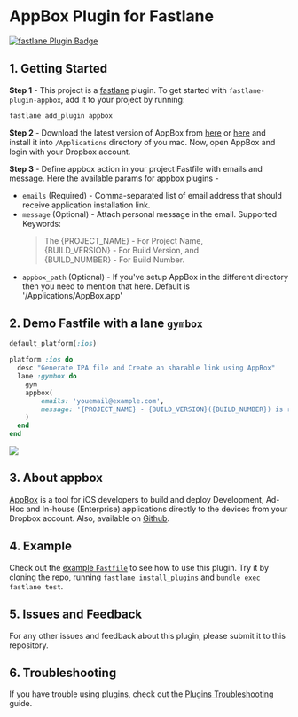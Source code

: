 # AppBox Plugin for Fastlane

[![fastlane Plugin Badge](https://rawcdn.githack.com/fastlane/fastlane/master/fastlane/assets/plugin-badge.svg)](https://rubygems.org/gems/fastlane-plugin-appbox)

## 1. Getting Started

**Step 1** - This project is a [fastlane](https://github.com/fastlane/fastlane) plugin. To get started with `fastlane-plugin-appbox`, add it to your project by running:

```bash
fastlane add_plugin appbox
```

**Step 2** - Download the latest version of AppBox from [here](https://github.com/vineetchoudhary/AppBox-iOSAppsWirelessInstallation/releases) or [here](https://getappbox.com/download) and install it into `/Applications` directory of you mac. Now, open AppBox and login with your Dropbox account.

**Step 3** - Define appbox action in your project Fastfile with emails and message. Here the available params for appbox plugins - 

- `emails` (Required) - Comma-separated list of email address that should receive application installation link.
- `message` (Optional) - Attach personal message in the email. Supported Keywords:  
    >The {PROJECT_NAME} - For Project Name,    
    >{BUILD_VERSION} - For Build Version, and   
    >{BUILD_NUMBER} - For Build Number.
- `appbox_path` (Optional) - If you've setup AppBox in the different directory then you need to mention that here. Default is '/Applications/AppBox.app'


## 2. Demo Fastfile with a lane `gymbox`

```rb
default_platform(:ios)

platform :ios do
  desc "Generate IPA file and Create an sharable link using AppBox"
  lane :gymbox do
    gym
    appbox(
        emails: 'youemail@example.com',
        message: '{PROJECT_NAME} - {BUILD_VERSION}({BUILD_NUMBER}) is ready to test.'
    )
  end
end
```

![](/AppBox-Fastlane-Demo-Project/AppBoxFastlane.gif)


## 3. About appbox
[AppBox](https://getappbox.com) is a tool for iOS developers to build and deploy Development, Ad-Hoc and In-house (Enterprise) applications directly to the devices from your Dropbox account. Also, available on [Github](https://github.com/vineetchoudhary/AppBox-iOSAppsWirelessInstallation).

## 4. Example

Check out the [example `Fastfile`](fastlane/Fastfile) to see how to use this plugin. Try it by cloning the repo, running `fastlane install_plugins` and `bundle exec fastlane test`.

## 5. Issues and Feedback
For any other issues and feedback about this plugin, please submit it to this repository.

## 6. Troubleshooting
If you have trouble using plugins, check out the [Plugins Troubleshooting](https://docs.fastlane.tools/plugins/plugins-troubleshooting/) guide.

